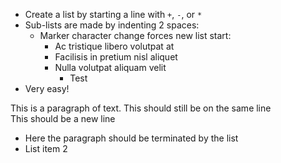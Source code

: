 + Create a list by starting a line with `+`, `-`, or `*`
+ Sub-lists are made by indenting 2 spaces:
  - Marker character change forces new list start:
    * Ac tristique libero volutpat at
    + Facilisis in pretium nisl aliquet
    - Nulla volutpat aliquam velit
      - Test
+ Very easy!
  
This is a paragraph of text.
This should still be on the same line  
This should be a new line 
- Here the paragraph should be terminated by the list
- List item 2
